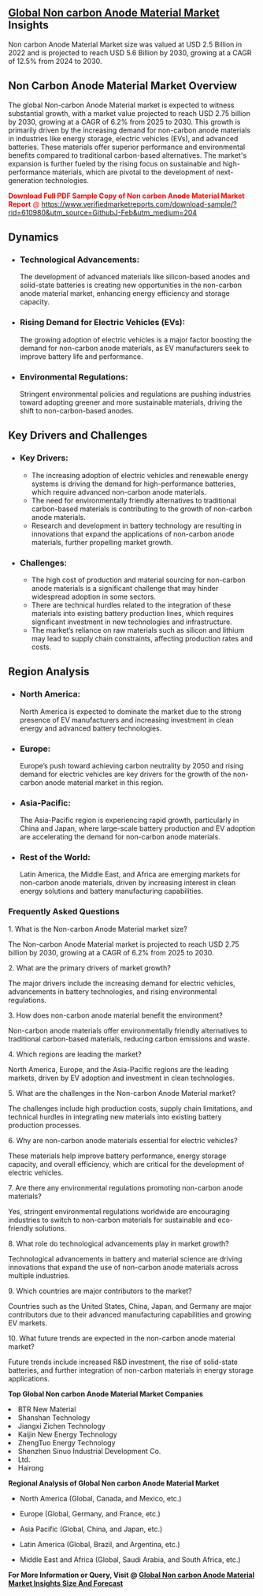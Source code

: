 <h2><a href="https://www.verifiedmarketreports.com/download-sample/?rid=610980&amp;utm_source=GithubJ&amp;utm_medium=204" target="_blank">Global Non carbon Anode Material Market</a> Insights</h2><p>Non carbon Anode Material Market size was valued at USD 2.5 Billion in 2022 and is projected to reach USD 5.6 Billion by 2030, growing at a CAGR of 12.5% from 2024 to 2030.</p><p> <h2>Non Carbon Anode Material Market Overview</h2> <p>The global Non-carbon Anode Material market is expected to witness substantial growth, with a market value projected to reach USD 2.75 billion by 2030, growing at a CAGR of 6.2% from 2025 to 2030. This growth is primarily driven by the increasing demand for non-carbon anode materials in industries like energy storage, electric vehicles (EVs), and advanced batteries. These materials offer superior performance and environmental benefits compared to traditional carbon-based alternatives. The market's expansion is further fueled by the rising focus on sustainable and high-performance materials, which are pivotal to the development of next-generation technologies.</p> <p><p><span class=""><span style="color: #ff0000;"><strong>Download Full PDF Sample Copy of Non carbon Anode Material Market Report</strong> @ </span><a href="https://www.verifiedmarketreports.com/download-sample/?rid=610980&amp;utm_source=GithubJ-Feb&amp;utm_medium=204" target="_blank">https://www.verifiedmarketreports.com/download-sample/?rid=610980&amp;utm_source=GithubJ-Feb&amp;utm_medium=204</a></span></p></p> <h2>Dynamics</h2> <ul> <li><h3>Technological Advancements:</h3> The development of advanced materials like silicon-based anodes and solid-state batteries is creating new opportunities in the non-carbon anode material market, enhancing energy efficiency and storage capacity.</li> <li><h3>Rising Demand for Electric Vehicles (EVs):</h3> The growing adoption of electric vehicles is a major factor boosting the demand for non-carbon anode materials, as EV manufacturers seek to improve battery life and performance.</li> <li><h3>Environmental Regulations:</h3> Stringent environmental policies and regulations are pushing industries toward adopting greener and more sustainable materials, driving the shift to non-carbon-based anodes.</li> </ul> <h2>Key Drivers and Challenges</h2> <ul> <li><h3>Key Drivers:</h3> <ul> <li>The increasing adoption of electric vehicles and renewable energy systems is driving the demand for high-performance batteries, which require advanced non-carbon anode materials.</li> <li>The need for environmentally friendly alternatives to traditional carbon-based materials is contributing to the growth of non-carbon anode materials.</li> <li>Research and development in battery technology are resulting in innovations that expand the applications of non-carbon anode materials, further propelling market growth.</li> </ul> </li> <li><h3>Challenges:</h3> <ul> <li>The high cost of production and material sourcing for non-carbon anode materials is a significant challenge that may hinder widespread adoption in some sectors.</li> <li>There are technical hurdles related to the integration of these materials into existing battery production lines, which requires significant investment in new technologies and infrastructure.</li> <li>The market’s reliance on raw materials such as silicon and lithium may lead to supply chain constraints, affecting production rates and costs.</li> </ul> </li> </ul> <h2>Region Analysis</h2> <ul> <li><h3>North America:</h3> North America is expected to dominate the market due to the strong presence of EV manufacturers and increasing investment in clean energy and advanced battery technologies.</li> <li><h3>Europe:</h3> Europe’s push toward achieving carbon neutrality by 2050 and rising demand for electric vehicles are key drivers for the growth of the non-carbon anode material market in this region.</li> <li><h3>Asia-Pacific:</h3> The Asia-Pacific region is experiencing rapid growth, particularly in China and Japan, where large-scale battery production and EV adoption are accelerating the demand for non-carbon anode materials.</li> <li><h3>Rest of the World:</h3> Latin America, the Middle East, and Africa are emerging markets for non-carbon anode materials, driven by increasing interest in clean energy solutions and battery manufacturing capabilities.</li> </ul> <h3>Frequently Asked Questions</h3> <p>1. What is the Non-carbon Anode Material market size?</p> <p>The Non-carbon Anode Material market is projected to reach USD 2.75 billion by 2030, growing at a CAGR of 6.2% from 2025 to 2030.</p> <p>2. What are the primary drivers of market growth?</p> <p>The major drivers include the increasing demand for electric vehicles, advancements in battery technologies, and rising environmental regulations.</p> <p>3. How does non-carbon anode material benefit the environment?</p> <p>Non-carbon anode materials offer environmentally friendly alternatives to traditional carbon-based materials, reducing carbon emissions and waste.</p> <p>4. Which regions are leading the market?</p> <p>North America, Europe, and the Asia-Pacific regions are the leading markets, driven by EV adoption and investment in clean technologies.</p> <p>5. What are the challenges in the Non-carbon Anode Material market?</p> <p>The challenges include high production costs, supply chain limitations, and technical hurdles in integrating new materials into existing battery production processes.</p> <p>6. Why are non-carbon anode materials essential for electric vehicles?</p> <p>These materials help improve battery performance, energy storage capacity, and overall efficiency, which are critical for the development of electric vehicles.</p> <p>7. Are there any environmental regulations promoting non-carbon anode materials?</p> <p>Yes, stringent environmental regulations worldwide are encouraging industries to switch to non-carbon materials for sustainable and eco-friendly solutions.</p> <p>8. What role do technological advancements play in market growth?</p> <p>Technological advancements in battery and material science are driving innovations that expand the use of non-carbon anode materials across multiple industries.</p> <p>9. Which countries are major contributors to the market?</p> <p>Countries such as the United States, China, Japan, and Germany are major contributors due to their advanced manufacturing capabilities and growing EV markets.</p> <p>10. What future trends are expected in the non-carbon anode material market?</p> <p>Future trends include increased R&D investment, the rise of solid-state batteries, and further integration of non-carbon materials in energy storage applications.</p> </p><p><strong>Top Global Non carbon Anode Material Market Companies</strong></p><div data-test-id=""><p><li>BTR New Material</li><li> Shanshan Technology</li><li> Jiangxi Zichen Technology</li><li> Kaijin New Energy Technology</li><li> ZhengTuo Energy Technology</li><li> Shenzhen Sinuo Industrial Development Co.</li><li> Ltd.</li><li> Hairong</li></p><div><strong>Regional Analysis of&nbsp;Global Non carbon Anode Material Market</strong></div><ul><li dir="ltr"><p dir="ltr">North America&nbsp;(Global, Canada, and Mexico, etc.)</p></li><li dir="ltr"><p dir="ltr">Europe (Global, Germany, and France, etc.)</p></li><li dir="ltr"><p dir="ltr">Asia Pacific&nbsp;(Global, China, and Japan, etc.)</p></li><li dir="ltr"><p dir="ltr">Latin America&nbsp;(Global, Brazil, and Argentina, etc.)</p></li><li dir="ltr">Middle East and Africa&nbsp;(Global, Saudi Arabia, and South Africa, etc.)</li></ul><p><strong>For More Information or Query, Visit @&nbsp;</strong><strong><a href="https://www.verifiedmarketreports.com/product/non-carbon-anode-material-market/?utm_source=GithubJ&amp;utm_medium=204" target="_blank">Global Non carbon Anode Material Market Insights Size And Forecast</a></strong></p></div>
